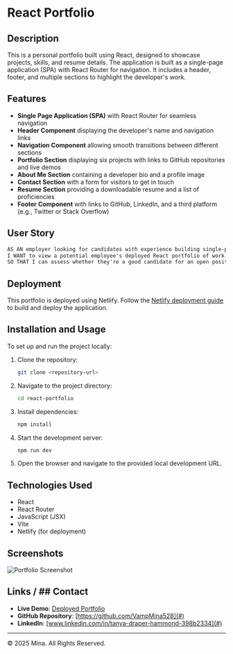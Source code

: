 # React Portfolio

## Description

This is a personal portfolio built using React, designed to showcase projects, skills, and resume details. The application is built as a single-page application (SPA) with React Router for navigation. It includes a header, footer, and multiple sections to highlight the developer's work.

## Features

- **Single Page Application (SPA)** with React Router for seamless navigation
- **Header Component** displaying the developer's name and navigation links
- **Navigation Component** allowing smooth transitions between different sections
- **Portfolio Section** displaying six projects with links to GitHub repositories and live demos
- **About Me Section** containing a developer bio and a profile image
- **Contact Section** with a form for visitors to get in touch
- **Resume Section** providing a downloadable resume and a list of proficiencies
- **Footer Component** with links to GitHub, LinkedIn, and a third platform (e.g., Twitter or Stack Overflow)

## User Story

```md
AS AN employer looking for candidates with experience building single-page applications
I WANT to view a potential employee's deployed React portfolio of work samples
SO THAT I can assess whether they're a good candidate for an open position
```


## Deployment

This portfolio is deployed using Netlify. Follow the [Netlify deployment guide](https://vitejs.dev/guide/static-deploy.html#netlify) to build and deploy the application.

## Installation and Usage

To set up and run the project locally:

1. Clone the repository:
   ```sh
   git clone <repository-url>
   ```
2. Navigate to the project directory:
   ```sh
   cd react-portfolio
   ```
3. Install dependencies:
   ```sh
   npm install
   ```
4. Start the development server:
   ```sh
   npm run dev
   ```
5. Open the browser and navigate to the provided local development URL.

## Technologies Used

- React
- React Router
- JavaScript (JSX)
- Vite
- Netlify (for deployment)

## Screenshots

![Portfolio Screenshot](./assets/portfolio-screenshot.png)

## Links / ## Contact

- **Live Demo**: [Deployed Portfolio](#)
- **GitHub Repository**: [https://github.com/VampMina528](#)
- **LinkedIn**: [www.linkedin.com/in/tanya-draper-hammond-398b2334](#)

---
© 2025 Mina. All Rights Reserved.

